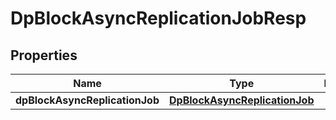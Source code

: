 # DpBlockAsyncReplicationJobResp

## Properties
Name | Type | Description | Notes
------------ | ------------- | ------------- | -------------
**dpBlockAsyncReplicationJob** | [**DpBlockAsyncReplicationJob**](DpBlockAsyncReplicationJob.md) |  |  [optional]
